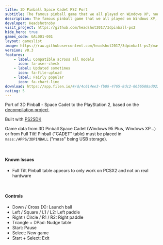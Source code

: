 ```yaml
---
title: 3D Pinball Space Cadet PS2 Port
subtitle: The famous pinball game that we all played on Windows XP, now available for your PS2!
description: The famous pinball game that we all played on Windows XP, now available for your PS2!
developer: Headshotnoby
visit_project: https://github.com/headshot2017/3dpinball-ps2
hide_hero: true
games_code: GAL001-001
layout: gameslist
image: https://raw.githubusercontent.com/headshot2017/3dpinball-ps2/master/screenshot.png
version: v0.3
features:
    - label: Compatible across all models
      icon: fa-user-check
    - label: Updated sometimes
      icon: fa-file-upload
    - label: Fairly popular
      icon: fa-chart-line
download: https://app.filen.io/#/d/4c614ee3-fb09-4765-8dc2-0656508ad023#741JqXO5MJZ6K7a9dLTTf1Rp6v1Qkh3s
rating: 5
---
```


Port of 3D Pinball - Space Cadet to the PlayStation 2, based on the [decompilation project](https://github.com/k4zmu2a/SpaceCadetPinball).

Built with [PS2SDK](https://github.com/ps2dev/ps2sdk)

Game data from 3D Pinball Space Cadet (Windows 95 Plus, Windows XP...) or from Full Tilt! Pinball ("CADET" table) must be placed in `mass:/APPS/3DPINBALL` ("mass" being USB storage). 

<br>

#### Known Issues
* Full Tilt Pinball table appears to only work on PCSX2 and not on real hardware
  
<br>

#### Controls
* Down / Cross (X): Launch ball
* Left / Square / L1 / L2: Left paddle
* Right / Circle / R1 / R2: Right paddle
* Triangle + DPad: Nudge table
* Start: Pause
* Select: New game
* Start + Select: Exit
